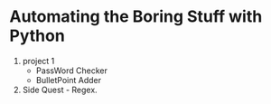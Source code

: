 # Automating the Boring Stuff with Python
1. project 1
	- PassWord Checker
	- BulletPoint Adder
010. Side Quest
	- Regex.